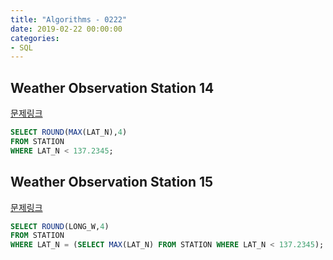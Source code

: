 ```yaml
---
title: "Algorithms - 0222"
date: 2019-02-22 00:00:00
categories:
- SQL
---
```


## Weather Observation Station 14
[문제링크](https://www.hackerrank.com/challenges/weather-observation-station-14/problem?h_r=next-challenge&h_v=zen&h_r=next-challenge&h_v=zen&h_r=next-challenge&h_v=zen&h_r=next-challenge&h_v=zen&h_r=next-challenge&h_v=zen)

```sql
SELECT ROUND(MAX(LAT_N),4)
FROM STATION
WHERE LAT_N < 137.2345;
```

## Weather Observation Station 15
[문제링크](https://www.hackerrank.com/challenges/weather-observation-station-15/problem?h_r=next-challenge&h_v=zen&h_r=next-challenge&h_v=zen&h_r=next-challenge&h_v=zen&h_r=next-challenge&h_v=zen&h_r=next-challenge&h_v=zen&h_r=next-challenge&h_v=zen)

```sql
SELECT ROUND(LONG_W,4)
FROM STATION
WHERE LAT_N = (SELECT MAX(LAT_N) FROM STATION WHERE LAT_N < 137.2345);
```
